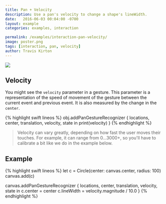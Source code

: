 ```yaml
---
title: Pan + Velocity
description: Use a pan's velocity to change a shape's lineWidth.
date:   2016-06-03 00:04:00 -0700
layout: example
categories: examples, interaction

permalink: /examples/interaction-pan-velocity/
image: poster.png
tags: [interaction, pan, velocity]
author: Travis Kirton
---
```

![](pan-velocity.png)

## Velocity
You might see the `velocity` parameter in a gesture. This parameter is a representation of the speed of movement of the gesture between the current event and previous event. It is also measured by the change in the `center`.

{% highlight swift lineos %}
obj.addPanGestureRecognizer { locations, center, translation, velocity, state in
    print(velocity)
}
{% endhighlight %}

> Velocity can vary greatly, depending on how fast the user moves their touches. For example, it can range from 0...3000+, so you'll have to calibrate a bit like we do in the example below.

## Example
{% highlight swift lineos %}
let c = Circle(center: canvas.center, radius: 100)
canvas.add(c)

canvas.addPanGestureRecognizer { locations, center, translation, velocity, state in
    c.center = center
    c.lineWidth = velocity.magnitude / 10.0
}
{% endhighlight %}
